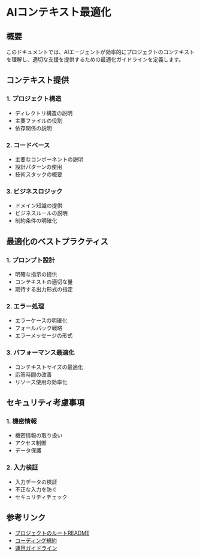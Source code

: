 # AIコンテキスト最適化

## 概要
このドキュメントでは、AIエージェントが効率的にプロジェクトのコンテキストを理解し、適切な支援を提供するための最適化ガイドラインを定義します。

## コンテキスト提供

### 1. プロジェクト構造
- ディレクトリ構造の説明
- 主要ファイルの役割
- 依存関係の説明

### 2. コードベース
- 主要なコンポーネントの説明
- 設計パターンの使用
- 技術スタックの概要

### 3. ビジネスロジック
- ドメイン知識の提供
- ビジネスルールの説明
- 制約条件の明確化

## 最適化のベストプラクティス

### 1. プロンプト設計
- 明確な指示の提供
- コンテキストの適切な量
- 期待する出力形式の指定

### 2. エラー処理
- エラーケースの明確化
- フォールバック戦略
- エラーメッセージの形式

### 3. パフォーマンス最適化
- コンテキストサイズの最適化
- 応答時間の改善
- リソース使用の効率化

## セキュリティ考慮事項

### 1. 機密情報
- 機密情報の取り扱い
- アクセス制御
- データ保護

### 2. 入力検証
- 入力データの検証
- 不正な入力を防ぐ
- セキュリティチェック

## 参考リンク
- [プロジェクトのルートREADME](../../README.md)
- [コーディング規約](../../docs/standards/coding-standards.md)
- [運用ガイドライン](../../docs/ops/operational-guidelines.md) 